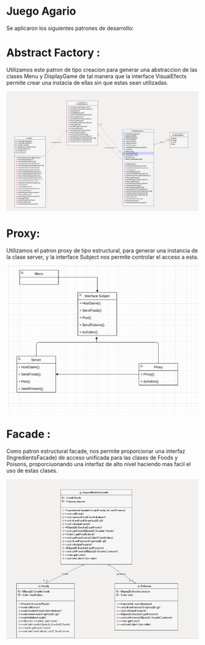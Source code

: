 # Juego Agario


Se aplicaron los siguientes patrones de desarrollo:

# Abstract Factory :

Utilizamos este patron de tipo creacion para generar una abstraccion de las clases Menu y DisplayGame de tal manera que la interface VisualEfects permite crear una instacia de ellas sin que estas sean utilizadas.

![builder](src/imagenes/AbstractFactory.png)

# Proxy:

Utilizamos el patron proxy de tipo estructural, para generar una instancia de la clase server, y la interface Subject nos permite controlar el acceso a esta.

![builder](src/imagenes/PatronProxy.png)

# Facade :

Como patron estructural facade, nos permite proporcionar una interfaz (IngredientsFacade) de acceso unificada para las clases de Foods y Poisons, proporciuonando una interfaz de alto nivel haciendo mas facil el uso de estas clases.

![builder](src/imagenes/facade.png)





